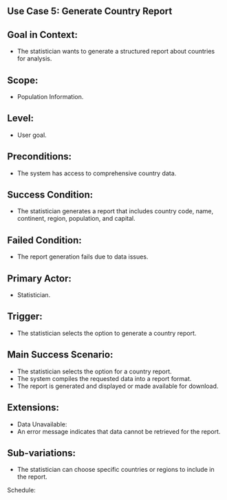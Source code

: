 ## Use Case 5: Generate Country Report
## Goal in Context: 
- The statistician wants to generate a structured report about countries for analysis. 

## Scope: 
- Population Information. 

## Level: 
- User goal.  

## Preconditions: 
- The system has access to comprehensive country data. 

## Success Condition: 
- The statistician generates a report that includes country code, name, continent, region, population, and capital. 

## Failed Condition: 
- The report generation fails due to data issues. 

## Primary Actor: 
- Statistician.  

## Trigger: 
- The statistician selects the option to generate a country report. 

## Main Success Scenario: 
- The statistician selects the option for a country report. 
- The system compiles the requested data into a report format. 
- The report is generated and displayed or made available for download. 

## Extensions: 
- Data Unavailable: 
 - An error message indicates that data cannot be retrieved for the report. 

## Sub-variations: 
- The statistician can choose specific countries or regions to include in the report. 

Schedule: 
         
